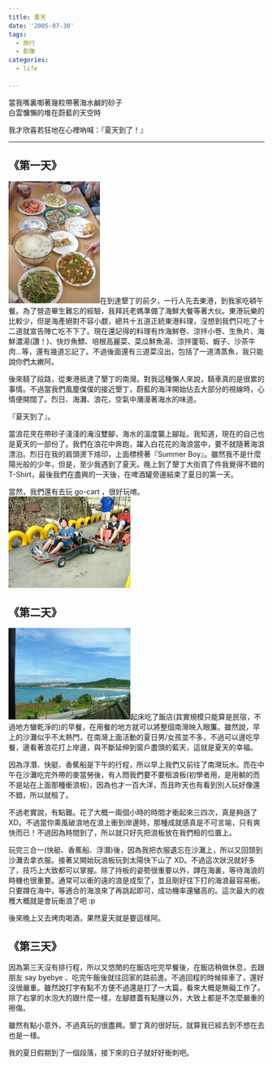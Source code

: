 ```yaml
---
title: 夏天
date: '2005-07-30'
tags:
  - 旅行
  - 影像
categories:
  - life

---
```

當我嘴裏啣著幾粒帶著海水鹹的砂子  
白雲慵懶的堆在蔚藍的天空時  
  
我才欣喜若狂地在心裡吶喊：『夏天到了！』  
  

* * *

  
  

《第一天》
-----

[![1122648153_G](images/0.jpg)](http://www.flickr.com/photos/yurenju/29600185/ "Photo Sharing")在到達墾丁的前夕，一行人先去東港，到我家吃頓午餐。為了營造畢生難忘的經驗，我拜託老媽準備了海鮮大餐等著大伙。東港玩樂的比較少，但是海產絕對不容小覷，總共十五道正統東港料理，沒想到我們只吃了十二道就宣告陣亡吃不下了。現在還記得的料理有炸海鮮卷、涼拌小卷、生魚片、海鮮濃湯(讚！)、快炒魚鰾、培根高麗菜、菜瓜鮮魚湯、涼拌籚筍、蝦子、沙茶牛肉…等，還有幾道忘記了。不過後面還有三道菜沒出，包括了一道清蒸魚，我只能說你們太嫩阿。  
  
後來騎了段路，從東港抵達了墾丁的南灣。對我這種懶人來說，騎車真的是很累的事情。不過當我們風塵僕僕的接近墾丁，蔚藍的海洋開始佔去大部分的視線時，心情便開闊了。烈日、海灘、浪花，空氣中瀰漫著海水的味道。  
  
『夏天到了』。  
  
當浪花夾在帶砂子淺淺的淹沒雙腳，海水的溫度襲上腳趾。我知道，現在的自己也是夏天的一部份了。我們在浪花中奔跑，躍入白花花的海浪當中，要不就隨著海浪漂泊。烈日在我的肩頭燙下烙印，上面標榜著『Summer Boy』。雖然我不是什麼陽光般的少年，但是，至少我遇到了夏天。晚上到了墾丁大街買了件我覺得不錯的 T-Shirt，最後我們在盡興的一天後，在啤酒罐旁邊結束了夏日的第一天。  
  
當然，我們還有去玩 go-cart ，很好玩唷。  
[![DSCF2682](images/1.jpg)](http://www.flickr.com/photos/yurenju/29603440/ "Photo Sharing")  
  
  

《第二天》
-----

[![DSCF2772](images/2.jpg)](http://www.flickr.com/photos/yurenju/29601797/ "Photo Sharing")起床吃了飯店(其實規模只能算是民宿，不過地方蠻乾淨的)的早餐，在用餐的地方就可以將整個南灣映入眼簾。雖然說，早上的沙灘似乎不太熱門，在南灣上面活動的夏日男/女孩並不多，不過可以邊吃早餐，邊看著浪花打上岸邊，與不斷延伸到窗戶盡頭的藍天，這就是夏天的幸福。  
  
因為浮潛、快艇、香蕉船是下午的行程，所以早上我們又前往了南灣玩水。而在中午在沙灘吃完外帶的麥當勞後，有人問我們要不要租浪板(初學者用，是用躺的而不是站在上面那種衝浪板)，因為也才一百大洋，而且昨天也有看到別人玩好像還不錯，所以就租了。  
  
不過老實說，有點難。花了大概一兩個小時的時間才衝起來三四次，真是夠遜了 XD。不過當你乘風破浪地在浪上衝到岸邊時，那種成就感真是不可言喻，只有爽快而已！不過因為時間到了，所以就只好先把浪板放在我們租的位置上。  
  
玩完三合一(快艇、香蕉船、浮潛)後，因為我把衣服遺忘在沙灘上，所以又回頭到沙灘去拿衣服。接著又開始玩浪板玩到太陽快下山了 XD。不過這次狀況就好多了，技巧上大致都可以掌握。除了持板的姿勢很重要以外，蹲在海裏，等待海浪的時機也很重要。通常可以衝的遠的浪是成型了，並且剛好往下打的海浪最容易衝。只要蹲在海中，等適合的海浪來了再跳起即可，成功機率還蠻高的。這次最大的收穫大概就是會玩衝浪了吧 :p  
  
後來晚上又去烤肉喝酒，果然夏天就是要這樣阿。  
  

《第三天》
-----

因為第三天沒有排行程，所以又悠閒的在飯店吃完早餐後，在飯店稍做休息，去跟朋友 say byebye 、吃完午飯後就往回家的路前進。不過回程的時候摔車了，還好沒很嚴重。雖然說打字有點不方便不過還是打了一大篇，看來大概是無礙工作了。除了右掌的水泡大的跟什麼一樣，左腳膝蓋有點腫以外，大致上都是不怎麼嚴重的擦傷。  
  
雖然有點小意外，不過真玩的很盡興。墾丁真的很好玩，就算我已經去到不想在去也是一樣。  
  
我的夏日假期到了一個段落，接下來的日子就好好衝刺吧。